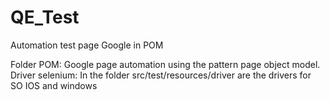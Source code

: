 # QE_Test
Automation test page Google in POM 

Folder POM: Google page automation using the pattern page object model.
  Driver selenium: In the folder  src/test/resources/driver are the drivers for SO IOS and windows




